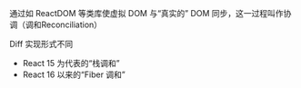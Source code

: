 通过如 ReactDOM 等类库使虚拟 DOM 与“真实的” DOM 同步，这一过程叫作协调（调和Reconciliation）


Diff 实现形式不同
- React 15 为代表的“栈调和”
- React 16 以来的“Fiber 调和”

